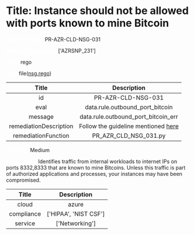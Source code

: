 



# Title: Instance should not be allowed with ports known to mine Bitcoin


***<font color="white">Master Test Id:</font>*** PR-AZR-CLD-NSG-031

***<font color="white">Master Snapshot Id:</font>*** ['AZRSNP_231']

***<font color="white">type:</font>*** rego

***<font color="white">rule:</font>*** file([nsg.rego])  
  
  
  
  

|Title|Description|
| :---: | :---: |
|id|PR-AZR-CLD-NSG-031|
|eval|data.rule.outbound_port_bitcoin|
|message|data.rule.outbound_port_bitcoin_err|
|remediationDescription|Follow the guideline mentioned <a href='https://docs.microsoft.com/en-us/azure/security/fundamentals/network-overview' target='_blank'>here</a>|
|remediationFunction|PR_AZR_CLD_NSG_031.py|


***<font color="white">Severity:</font>*** Medium

***<font color="white">Description:</font>*** Identifies traffic from internal workloads to internet IPs on ports 8332,8333 that are known to mine Bitcoins. Unless this traffic is part of authorized applications and processes, your instances may have been compromised.  
  
  

|Title|Description|
| :---: | :---: |
|cloud|azure|
|compliance|['HIPAA', 'NIST CSF']|
|service|['Networking']|



[nsg.rego]: https://github.com/prancer-io/prancer-compliance-test/tree/master/azure/cloud/nsg.rego
